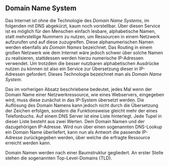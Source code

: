## Domain Name System
Das Internet ist ohne die Technologie des *Domain Name Systems*, im folgenden mit DNS abgekürzt, kaum noch vorstellbar. Über diesen Service ist es möglich für den Menschen einfach lesbare, alphabetische Namen, statt mehrstellige Nummern zu nutzen, um Ressourcen in einem Netzwerk aufzurufen und auf diese zuzugreifen. Diese alphanumerischen Namen werden ebenfalls als *Domain Names* bezeichnet. Das Routing in einem großen Netzwerk wie dem Internet wäre jedoch schwer über solche Namen zu realisieren, stattdessen werden hierzu numerische IP-Adressen verwendet. Um trotzdem die besser nutzbaren alphabetischen Ausdrücke nutzen zu können ist also ein Service zur Übersetzung dieser in IP-Adressen gefordert. Dieses Technologie bezeichnet man als *Domain Name System*.


Das im vorherigen Absatz beschriebene bedeutet, jedes Mal wenn der Domain Name einer Netzwerkressource, wie eines Webservers, eingegeben wird, muss diese zunächst in das IP-System übersetzt werden. Die Auflösung des Domain Namens kann jedoch nicht durch die Übersetzung der Zeichen erfolgen, sondern die Funktionsweise gleicht mehr der eines Telefonbuchs. Auf einem DNS Server ist eine Liste hinterlegt. Jede Tupel in dieser Liste besteht aus zwei Werten. Dem Domain Namen und der dazugehörigen IP-Adresse. Wird nun über einen sogenannten DNS-Lookup ein Domain Name überliefert, kann nun als Antwort die passende IP-Adresse zurückgegeben werden, über welche die erfragte Ressource erreicht werden kann.

Domain Namen werden nach einer Baumstruktur gegliedert. An erster Stelle stehen die sogenannten Top-Level-Domains (TLD). 
